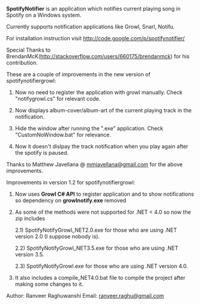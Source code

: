<b>SpotifyNotifier</b> is an application which notifies current playing song in Spotify
on a Windows system.

Currently supports notification applications like Growl, Snarl, Notifu.

For installation instruction visit http://code.google.com/p/spotifynotifier/

Special Thanks to BrendanMcK(http://stackoverflow.com/users/660175/brendanmck)
for his contribution.


These are a couple of improvements in the new version of spotifynotifiergrowl:

1) Now no need to register the application with growl manually. Check
"notifygrowl.cs" for relevant code.

2) Now displays album-cover/album-art of the current playing track in the
notification.

3) Hide the window after running the ".exe" application. Check
"CustomNoWindow.bat" for relevance.

4) Now it doesn't dislpay the track notification when you play again after the
spotify is paused.


Thanks to Matthew Javellana @ mmjavellana@gmail.com for the above improvements.


Improvements in version 1.2 for spotifynotifiergrowl:

1) Now uses <b>Growl C# API</b> to register application and to show notifications so dependency on <b>growlnotify.exe</b> removed

2) As some of the methods were not supported for .NET < 4.0 so now the zip includes  

   2.1) SpotifyNotifyGrowl_NET2.0.exe for those who are using .NET version 2.0 (I suppose nobody is).

   2.2) SpotifyNotifyGrowl_NET3.5.exe for those who are using .NET version 3.5.

   2.3) SpotifyNotifyGrowl.exe for those who are using .NET version 4.0.

3) It also includes a compile_NET4.0.bat file to compile the project after making some changes to it.


Author: Ranveer Raghuwanshi
Email: ranveer.raghu@gmail.com

